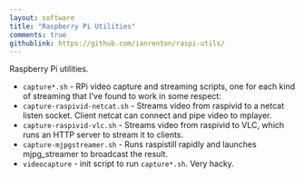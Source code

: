 ```yaml
---
layout: software
title: "Raspberry Pi Utilities"
comments: true
githublink: https://github.com/ianrenton/raspi-utils/
---
```


Raspberry Pi utilities.

* `capture*.sh` - RPi video capture and streaming scripts, one for each kind of streaming that I've found to work in some respect:
 * `capture-raspivid-netcat.sh` - Streams video from raspivid to a netcat listen socket. Client netcat can connect and pipe video to mplayer.
 * `capture-raspivid-vlc.sh` - Streams video from raspivid to VLC, which runs an HTTP server to stream it to clients.
 * `capture-mjpgstreamer.sh` - Runs raspistill rapidly and launches mjpg_streamer to broadcast the result.
* `videocapture` - init script to run `capture*.sh`. Very hacky.
